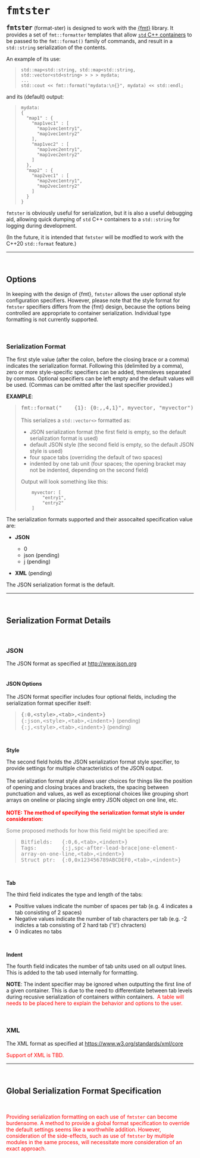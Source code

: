 <!---
 * Copyright (c) 2021 Harman International.  All rights reserved.
 *
 * Permission is hereby granted, free of charge, to any person obtaining a copy
 * of this software and associated documentation files (the "Software"), to deal
 * in the Software without restriction, including without limitation the rights
 * to use, copy, modify, merge, publish, distribute, sublicense, and/or sell
 * copies of the Software, and to permit persons to whom the Software is
 * furnished to do so, subject to the following conditions:
 *
 * The above copyright notice and this permission notice shall be included in
 * all copies or substantial portions of the Software.
 *
 * THE SOFTWARE IS PROVIDED "AS IS", WITHOUT WARRANTY OF ANY KIND, EXPRESS OR
 * IMPLIED, INCLUDING BUT NOT LIMITED TO THE WARRANTIES OF MERCHANTABILITY,
 * FITNESS FOR A PARTICULAR PURPOSE AND NONINFRINGEMENT. IN NO EVENT SHALL THE
 * AUTHORS OR COPYRIGHT HOLDERS BE LIABLE FOR ANY CLAIM, DAMAGES OR OTHER
 * LIABILITY, WHETHER IN AN ACTION OF CONTRACT, TORT OR OTHERWISE, ARISING FROM,
 * OUT OF OR IN CONNECTION WITH THE SOFTWARE OR THE USE OR OTHER DEALINGS IN THE
 * SOFTWARE.
-->

# <span style="font-weight:bold;font-family:monospace">fmtster</span>
<span style="font-size:1.2em;font-weight:bold;font-family:monospace">fmtster</span>
(format-ster) is designed to work with the
[{fmt}](https://fmt.dev/latest/index.html) library. It provides a set of
`fmt::formatter` templates that allow
[`std` C++ containers](https://en.cppreference.com/w/cpp/container) to be passed
to the `fmt::format()` family of commands, and result in a `std::string`
serialization of the contents.

An example of its use:
> ```
> std::map<std::string, std::map<std::string, std::vector<std<string> > > > mydata;
> ...
> std::cout << fmt::format("mydata:\n{}", mydata) << std::endl;
> ```
and its (default) output:
> ```
> mydata:
> {
>   "map1" : {
>     "map1vec1" : [
>       "map1vec1entry1",
>       "map1vec1entry2"
>     ],
>     "map1vec2" : [
>       "map1vec2entry1",
>       "map1vec2entry2"
>     ]
>   },
>   "map2" : {
>     "map2vec1" : [
>       "map2vec1entry1",
>       "map2vec1entry2"
>     ]
>   }
> }
> ```

`fmtster` is obviously useful for serialization, but it is also a useful
debugging aid, allowing quick dumping of `std` C++ containers to a `std::string`
for logging during development.

(In the future, it is intended that `fmtster` will be modfied to work with the
C++20 `std::format` feature.)

---
<br>

## **Options**
In keeping with the design of {fmt}, `fmtster` allows the user optional style
configuration specifiers. However, please note that the style format for
`fmtster` specifiers differs from the {fmt} design, because the options being
controlled are appropriate to container serialization. Individual type
formatting is not currently supported.

<br>

### Serialization Format

The first style value (after the colon, before the closing brace or a comma)
indicates the serialization format. Following this (delimited by a
comma), zero or more style-specific specifiers can be added, themsleves
separated by commas. Optional specifiers can be left empty and the default
values will be used. (Commas can be omitted after the last specifier provided.)

**EXAMPLE**:

> <span style="font-family:monospace">fmt::format(" &nbsp;&nbsp;&nbsp;{1}: {0:,,4,1}", myvector, "myvector")</span><br>
> <br>
> This serializes a `std::vector<>` formatted as:
> * JSON serialization format (the first field is empty, so the default serialization format is used)
> * default JSON style (the second field is empty, so the default JSON style is
> used)
> * four space tabs (overriding the default of two spaces)
> * indented by one tab unit (four spaces; the opening bracket may not be indented, depending on the second field)
>
> Output will look something like this:
> ```
>     myvector: [
>         "entry1",
>         "entry2"
>     ]
> ```

The serialization formats supported and their assocaited specification value
are:

* **JSON**
  * 0
  * json (pending)
  * j (pending)

* **XML** (pending)

The JSON serialization format is the default.

---
<br>

## **Serialization Format Details**
<br>

### **JSON**
The JSON format as specified at http://www.json.org
<br>
<br>

#### **JSON Options**
The JSON format specifier includes four optional fields, including the
serialization format specifier itself:

> <span style="font-family:monospace">{:0,&lt;style&gt;,&lt;tab&gt;,&lt;indent&gt;}</span><br>
> <span style="color:gray;font-family:monospace">{:json,&lt;style&gt;,&lt;tab&gt;,&lt;indent&gt;}</span>
  <span style="color:gray">(pending)</span><br>
> <span style="color:gray;font-family:monospace">{:j,&lt;style&gt;,&lt;tab&gt;,&lt;indent&gt;}</span>
  <span style="color:gray">(pending)</span><br>

<br>

**Style**

The second field holds the JSON serialization format style specifier, to provide
settings for multiple characteristics of the JSON output.<br>
<br>
The serialization format style allows user choices for things like the position
of opening and closing braces and brackets, the spacing between punctuation and
values, as well as exceptional choices like grouping short arrays on oneline or
placing single entry JSON object on one line, etc.<br>
<br>
<span style="color:red">**NOTE: The method of specifying the serialization format style is under
consideration:**</span>

<p style="color:gray">Some proposed methods for how this field might be
specified are:

> <span style="color:gray;font-family:monospace">Bitfields:&nbsp;&nbsp;&nbsp;{:0,6,&lt;tab&gt;,&lt;indent&gt;}</span><br>
> <span style="color:gray;font-family:monospace">Tags:&nbsp;&nbsp;&nbsp;&nbsp;&nbsp;&nbsp;&nbsp;&nbsp;{:j,spc-after-lead-brace|one-element-array-on-one-line,&lt;tab&gt;,&lt;indent&gt;}</span><br>
> <span style="color:gray;font-family:monospace">Struct ptr:&nbsp;&nbsp;{:0,0x123456789ABCDEF0,&lt;tab&gt;,&lt;indent&gt;}</span><br>
</p>

<br>

**Tab**

The third field indicates the type and length of the tabs:

* Positive values indicate the number of spaces per tab (e.g. 4 indicates a tab consisting of 2 spaces)
* Negative values indicate the number of tab characters per tab (e.g. -2 indictes a tab consisting of 2 hard tab ('\t') chracters)
* 0 indicates no tabs

<br>

**Indent**

The fourth field indicates the number of tab units used on all output lines.
This is added to the tab used internally for formatting.

**NOTE**: The indent specifier may be ignored when outputting the first line of
a given container. This is due to the need to differentiate between tab levels
during recusive serialization of containers within containers.&nbsp;
<span style="color:red">A table will needs to be placed here to explain the
behavior and options to the user.</span>

<br>

### **XML**
The XML format as specified at https://www.w3.org/standards/xml/core

<span style="color:red">Support of XML is TBD.</span>

---
<br>

## **Global Serialization Format Specification**
<br>

<span style="color:red">Providing serialization formatting on each use of
`fmtster` can become burdensome. A method to provide a global format
specification to override the default settings seems like a worthwhile addition.
However, consideration of the side-effects, such as use of `fmtster` by multiple
modules in the same process, will necessitate more consideration of an exact
approach.</span>
